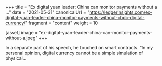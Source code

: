+++
title = "Ex digital yuan leader: China can monitor payments without a ..."
date = "2021-05-31"
canonicalUrl = "https://ledgerinsights.com/ex-digital-yuan-leader-china-monitor-payments-without-cbdc-digital-currency/"
fragment = "content"
weight = 10

[asset]
    image = "ex-digital-yuan-leader-china-can-monitor-payments-without-a.jpeg"
+++

In a separate part of his speech, he touched on smart contracts. “In my 
personal opinion, digital currency cannot be a simple simulation of 
physical...
